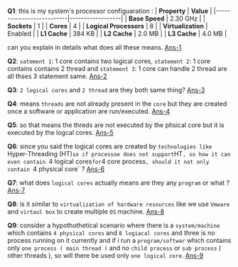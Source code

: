 **Q1**: this is my system's processor configuaration :
| **Property** | **Value** |
|--------------------------|------------------|
| **Base Speed** | 2.30 GHz |
| **Sockets** | 1 |
| **Cores** | 4 |
| **Logical Processors** | 8 |
| **Virtualization** | Enabled |
| **L1 Cache** | 384 KB |
| **L2 Cache** | 2.0 MB |
| **L3 Cache** | 4.0 MB |

can you explain in details what does all these means. [Ans-1]()

**Q2**: `satement 1`: 1 core contains two logical cores,
`statement 2`: 1 core contains contains 2 thread and
`statement 3`: 1 core can handle 2 thread
are all thses 3 statement same. [Ans-2]()

**Q3**: `2 logical cores` and `2 thread` are they both same thing? [Ans-3]()

**Q4**: means `threads` are not already present in the `core` but they are created once a software or application are run/executed. [Ans-4]()

**Q5**: so that means the threds are not executed by the phsical core but it is executed by the logcal cores. [Ans-5]()

**Q6**: since you said the logical cores are created by `technologies like `Hyper-Threading (HT)`so if processoe does not support`HT`, so how it can even contain `4 logical cores`for`4 core process`, should it not only contain `4 physical core` ? [Ans-6]()

**Q7**: what does `logical cores` actually means are they any `program` or what ? [Ans-7]()

**Q8**: is it similar to `virtualization of hardware resources` like we use `Vmware` and `virtaul box` to create multiple `OS` machine. [Ans-8]()

**Q9**: consider a hypothothetical scenario where there is a `system/machine` which contains `4 physical cores` and `8 logiacal cores` and three is no process running on it currently and if i run a `program/softwar` which contains only `one process ( main thread )` and no `child process` or `sub process` ( other threads ), so will there be used only `one logical core`. [Ans-9]()
